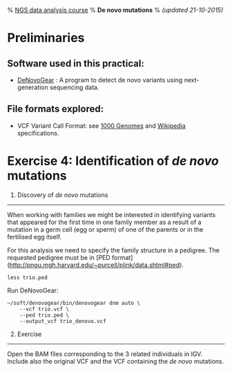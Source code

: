 % [NGS data analysis course](http://ngscourse.github.io/)
% __De novo mutations__
% _(updated 21-10-2015)_

<!-- COMMON LINKS HERE -->

[DeNovoGear]: http://denovogear.sourceforge.net/ "DeNovoGear"


Preliminaries
================================================================================

Software used in this practical:
--------------------------------

- [DeNovoGear] : A program to detect de novo variants using next-generation sequencing data.


File formats explored:
----------------------

- VCF Variant Call Format: see [1000 Genomes](http://www.1000genomes.org/wiki/analysis/variant-call-format/vcf-variant-call-format-version-42) and [Wikipedia](http://en.wikipedia.org/wiki/Variant_Call_Format) specifications.


Exercise 4: Identification of _de novo_ mutations
================================================================================

1. Discovery of _de novo_ mutations
--------------------------------------------------------------------------------

When working with families we might be interested in identifying variants that appeared for the first time in one family member as a result of a mutation in a germ cell (egg or sperm) of one of the parents or in the fertilised egg itself.

For this analysis we need to specify the family structure in a pedigree. The requested pedigree must be in [PED format] (http://pngu.mgh.harvard.edu/~purcell/plink/data.shtml#ped).

    less trio.ped

Run DeNovoGear:

	~/soft/denovogear/bin/denovogear dnm auto \
		--vcf trio.vcf \
		--ped trio.ped \
		--output_vcf trio_denovo.vcf

2. Exercise
--------------------------------------------------------------------------------

Open the BAM files corresponding to the 3 related individuals in IGV.
Include also the original VCF and the VCF containing the _de novo_ mutations.

